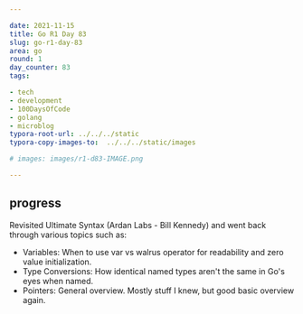```yaml
---

date: 2021-11-15
title: Go R1 Day 83
slug: go-r1-day-83
area: go
round: 1
day_counter: 83
tags:

- tech
- development
- 100DaysOfCode
- golang
- microblog
typora-root-url: ../../../static
typora-copy-images-to:  ../../../static/images

# images: images/r1-d83-IMAGE.png

---
```


## progress

Revisited Ultimate Syntax (Ardan Labs - Bill Kennedy) and went back through various topics such as:

- Variables: When to use var vs walrus operator for readability and zero value initialization.
- Type Conversions: How identical named types aren't the same in Go's eyes when named.
- Pointers: General overview. Mostly stuff I knew, but good basic overview again.
